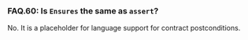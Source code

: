 ### <a name="Faq-gsl-ensures"></a>FAQ.60: Is `Ensures` the same as `assert`?

No. It is a placeholder for language support for contract postconditions.

